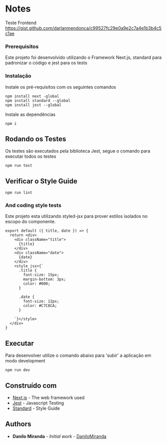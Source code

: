 # Notes

Teste Frontend https://gist.github.com/darlanmendonca/c99527fc29e0a9e2c7a4e1b3b4c5c1ae

### Prerequisitos

Este projeto foi desenvolvido utilizando o Framework Next.js, standard para padronizar o código e jest para os tests


### Instalação

Instale os pré-requisitos com os seguintes comandos

```
npm install next -global
npm install standard --global
npm install jest --global

```

Instale as dependências

```
npm i
```



## Rodando os Testes

Os testes são executados pela biblioteca Jest, segue o comando para executar todos os testes

```
npm run test
```

## Verificar o Style Guide

```
npm run lint
```

### And coding style tests

Este projeto esta utilizando styled-jsx para prover estilos isolados no escopo do componente.

```
export default ({ title, date }) => {
  return <div>
    <div className="title">
      {title}
    </div>
    <div className="date">
      {date} 
    </div>
    <style jsx>{`
      .title {
        font-size: 15px;
        margin-bottom: 3px;
        color: #000;
      }

      .date {
        font-size: 12px;
        color: #C7C8CA;
      }

    `}</style>
  </div>
}

```

## Executar

Para desenvolver utilize o comando abaixo para 'subir' a aplicação em modo development

```
npm run dev
```

## Construído com

* [Next.js](https://github.com/zeit/next.js/) - The web framework used
* [Jest](https://facebook.github.io/jest/) - Javascript Testing
* [Standard](https://standardjs.com/) - Style Guide


## Authors

* **Danilo Miranda** - *Initial work* - [DaniloMiranda](https://github.com/danilomiranda)


